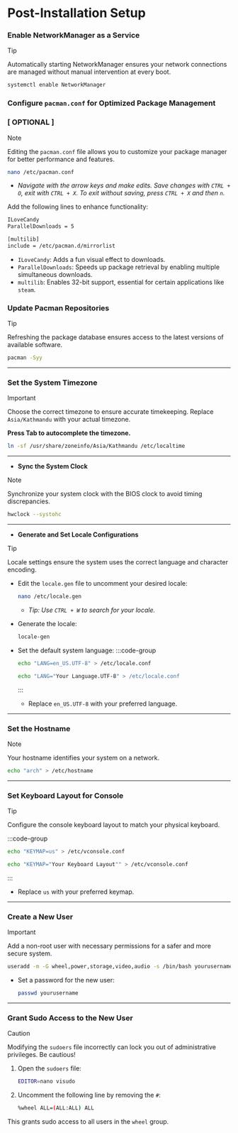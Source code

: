 # **Post-Installation Setup**

### Enable NetworkManager as a Service  

> [!TIP]  
> Automatically starting NetworkManager ensures your network connections are managed without manual intervention at every boot.  


```bash
systemctl enable NetworkManager
```


### Configure `pacman.conf` for Optimized Package Management 

### [ OPTIONAL ]


> [!NOTE]  
> Editing the `pacman.conf` file allows you to customize your package manager for better performance and features.

```bash
nano /etc/pacman.conf
```

- *Navigate with the arrow keys and make edits. Save changes with `CTRL + O`, exit with `CTRL + X`. To exit without saving, press `CTRL + X` and then `n`.*

Add the following lines to enhance functionality:
```bash [options]
ILoveCandy
ParallelDownloads = 5

[multilib]
include = /etc/pacman.d/mirrorlist
```

- `ILoveCandy`: Adds a fun visual effect to downloads.  
- `ParallelDownloads`: Speeds up package retrieval by enabling multiple simultaneous downloads.  
- `multilib`: Enables 32-bit support, essential for certain applications like `steam`.



### Update Pacman Repositories  

> [!TIP]  
> Refreshing the package database ensures access to the latest versions of available software.

```bash
pacman -Syy
```

---

### Set the System Timezone  

> [!IMPORTANT]  
> Choose the correct timezone to ensure accurate timekeeping. Replace `Asia/Kathmandu` with your actual timezone.
>
> **Press Tab to autocomplete the timezone.**

```bash
ln -sf /usr/share/zoneinfo/Asia/Kathmandu /etc/localtime
```

---

- **Sync the System Clock**  
> [!NOTE]  
> Synchronize your system clock with the BIOS clock to avoid timing discrepancies.

```bash
hwclock --systohc
```

---

- **Generate and Set Locale Configurations**  
> [!TIP]  
> Locale settings ensure the system uses the correct language and character encoding.

- Edit the `locale.gen` file to uncomment your desired locale:
   ```bash
   nano /etc/locale.gen
   ```
   - *Tip: Use `CTRL + W` to search for your locale.*

- Generate the locale:
   ```bash
   locale-gen
   ```

- Set the default system language:
    :::code-group
    ```bash [US English]
    echo "LANG=en_US.UTF-8" > /etc/locale.conf
    ```
    ```bash [CUSTOM]
    echo "LANG="Your Language.UTF-8" > /etc/locale.conf
    ```
    :::
   - Replace `en_US.UTF-8` with your preferred language.

---

### Set the Hostname  
> [!NOTE] 
> Your hostname identifies your system on a network.

```bash
echo "arch" > /etc/hostname
```

---

### Set Keyboard Layout for Console  
> [!TIP]  
> Configure the console keyboard layout to match your physical keyboard.

:::code-group

```bash [US Keyboard]
echo "KEYMAP=us" > /etc/vconsole.conf
```  
```bash [CUSTOM Keyboard]
echo "KEYMAP="Your Keyboard Layout"" > /etc/vconsole.conf
```
:::
- Replace `us` with your preferred keymap.

---

### Create a New User  
> [!IMPORTANT]  
> Add a non-root user with necessary permissions for a safer and more secure system.

```bash
useradd -m -G wheel,power,storage,video,audio -s /bin/bash yourusername
```

- Set a password for the new user:
  ```bash
  passwd yourusername
  ```

---

### Grant Sudo Access to the New User  
> [!CAUTION]  
> Modifying the `sudoers` file incorrectly can lock you out of administrative privileges. Be cautious!

1. Open the `sudoers` file:
   ```bash
   EDITOR=nano visudo
   ```

2. Uncomment the following line by removing the `#`:
   ```bash
   %wheel ALL=(ALL:ALL) ALL

This grants sudo access to all users in the `wheel` group.

